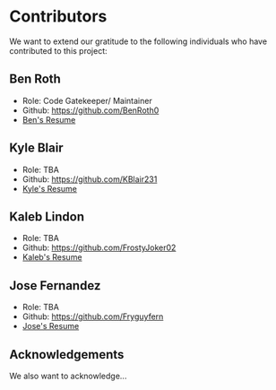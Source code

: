 # Contributors

We want to extend our gratitude to the following individuals who have contributed to this project:

## Ben Roth
- Role: Code Gatekeeper/ Maintainer
- Github: https://github.com/BenRoth0
- [Ben's Resume](BusinessDocs/BenRothResume.pdf)

## Kyle Blair
- Role: TBA
- Github: https://github.com/KBlair231
- [Kyle's Resume](BusinessDocs/KyleBlairResume.pdf)

## Kaleb Lindon
- Role: TBA
- Github: https://github.com/FrostyJoker02
- [Kaleb's Resume](BusinessDocs/KalebLindonResume.pdf)

## Jose Fernandez
- Role: TBA
- Github: https://github.com/Fryguyfern
- [Jose's Resume](BusinessDocs/JoseFernandezResume.pdf)

## Acknowledgements
We also want to acknowledge...
